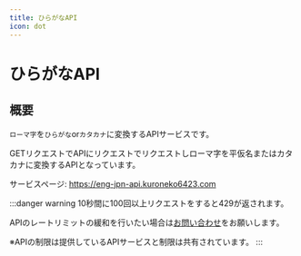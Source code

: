 ```yaml
---
title: ひらがなAPI
icon: dot
---
```


# ひらがなAPI
## 概要
`ローマ字`を`ひらがな`or`カタカナ`に変換するAPIサービスです。

GETリクエストでAPIにリクエストでリクエストしローマ字を平仮名またはカタカナに変換するAPIとなっています。

サービスページ: https://eng-jpn-api.kuroneko6423.com

:::danger warning
10秒間に100回以上リクエストをすると429が返されます。

APIのレートリミットの緩和を行いたい場合は[お問い合わせ](https://discord.com/invite/Y6w5Jv3EAR)をお願いします。

※APIの制限は提供しているAPIサービスと制限は共有されています。
:::